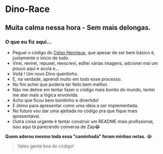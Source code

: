# Dino-Race
## Muita calma nessa hora - Sem mais delongas.
### O que eu fiz aqui...

- Peguei o código do [Celso Henrique](https://github.com/celso-henrique/), que apesar de ser bem básico é, justamente o inicio de tudo.
- Virei, revirei, repuxei, reescrevi, editei várias imagens, adcionei mai um pouco aqui e acolá e...
- Voilá ! Um novo Dino quentinho.
- E, na verdade, aprendi muito em todo esse processo.
- No fim achei que poderia ter feito bem melhor.
- Não me detive em tentar fazer o código mais bonito do mundo, tentei me ater mais a lógica envolvida.
- Acho que ficou bem bonitinho e divertido!
- E ótimo para apresentar como uma ideia a ser implementada.
- No futuro vou dar uma ajeitada no código pra que fique mais apresentável.
- Outra coisa urgente é tentar construir um README mais profissional, isso aqui tá parecendo conversa de Zap😂


**Quem adorou mesmo toda essa "caminhada" foram minhas netas.** 😂
> Valeu gente boa do código!

 
